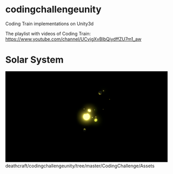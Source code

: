 # codingchallengeunity
Coding Train implementations on Unity3d

The playlist with videos of Coding Train:
https://www.youtube.com/channel/UCvjgXvBlbQiydffZU7m1_aw

# Solar System
![Solar System](CodingChallenge/Assets/GifCapture-201802211211060335.gif)
deathcraft/codingchallengeunity/tree/master/CodingChallenge/Assets